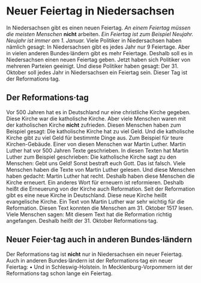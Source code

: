 # Neuer Feiertag in Niedersachsen

In Niedersachsen gibt es einen neuen Feiertag. 
*An einem Feiertag müssen die meisten Menschen* **nicht** arbeiten. 
*Ein Feiertag ist zum Beispiel Neujahr.* 
*Neujahr ist immer am 1. Januar.* Viele Politiker in Niedersachsen haben nämlich gesagt: In Niedersachsen gibt es jedes Jahr nur 9 Feiertage. Aber in vielen anderen Bundes·ländern gibt es mehr Feiertage. Deshalb soll es in Niedersachsen einen neuen Feiertag geben. Jetzt haben sich Politiker von mehreren Parteien geeinigt. Und diese Politiker haben gesagt: Der 31. Oktober soll jedes Jahr in Niedersachsen ein Feiertag sein. Dieser Tag ist der Reformations·tag. 

## Der Reformations·tag
Vor 500 Jahren hat es in Deutschland nur eine christliche Kirche gegeben. Diese Kirche war die katholische Kirche. Aber viele Menschen waren mit der katholischen Kirche **nicht** zufrieden. Diesen Menschen haben zum Beispiel gesagt: Die katholische Kirche hat zu viel Geld. Und die katholische Kirche gibt zu viel Geld für bestimmte Dinge aus. Zum Beispiel für teure Kirchen-Gebäude. Einer von diesen Menschen war Martin Luther. Martin Luther hat vor 500 Jahren Texte geschrieben. In diesen Texten hat Martin Luther zum Beispiel geschrieben: Die katholische Kirche sagt zu den Menschen: Gebt uns Geld! Sonst bestraft euch Gott. Das ist falsch. 
Viele Menschen haben die Texte von Martin Luther gelesen. Und diese Menschen haben gedacht: Martin Luther hat recht. Deshalb haben diese Menschen die Kirche erneuert. Ein anderes Wort für erneuern ist reformieren. Deshalb heißt die Erneuerung von der Kirche auch Reformation. Seit der Reformation gibt es eine neue Kirche in Deutschland. Diese neue Kirche heißt evangelische Kirche. 
Ein Text von Martin Luther war sehr wichtig für die Reformation. Diesen Text konnten die Menschen am 31. Oktober 1517 lesen. Viele Menschen sagen: Mit diesem Text hat die Reformation richtig angefangen. Deshalb heißt der 31. Oktober Reformations·tag. 

## Neuer Feier·tag auch in anderen Bundes·ländern
Der Reformations·tag ist **nicht** nur in Niedersachsen ein neuer Feiertag. Auch in anderen Bundes·ländern ist der Reformations·tag ein neuer Feiertag: • Und in Schleswig-Holstein. In Mecklenburg-Vorpommern ist der Reformations·tag schon lange ein Feiertag. 
